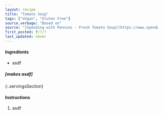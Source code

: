 ```yaml
---
layout: recipe
title: "Tomato Soup"
tags: ["Vegan", "Gluten Free"]
source_verbage: "Based on"
source: "[Spending with Pennies - Fresh Tomato Soup](https://www.spendwithpennies.com/fresh-tomato-soup/)" 
first_posted: ?/?/?
last_updated: never
---
```


#### Ingredients
- asdf

##### [makes asdf]
{:.servingsSection}

#### Instructions
1. asdf